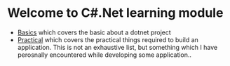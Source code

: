 
# Welcome to C#.Net learning module
- [Basics](https://github.com/anirudh-modi/cscli/blob/main/learnings/basics.md) which covers the basic about a dotnet project
- [Practical](https://github.com/anirudh-modi/cscli/blob/main/learnings/main.md) which covers the practical things required to build an application. This is not an exhaustive list, but something which I have perosnally encountered while developing some application..
